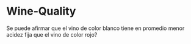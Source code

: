 # Wine-Quality
Se puede afirmar que el vino de color blanco tiene en promedio menor acidez fija que el vino de color rojo?
